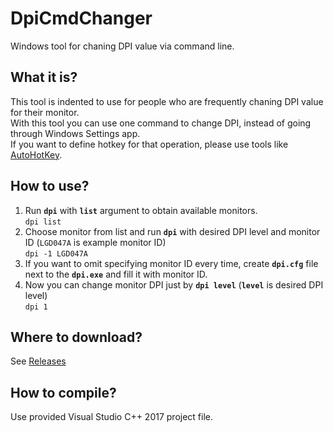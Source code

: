 # DpiCmdChanger
Windows tool for chaning DPI value via command line.  

## What it is?
This tool is indented to use for people who are frequently chaning DPI value for their monitor.  
With this tool you can use one command to change DPI, instead of going through Windows Settings app.  
If you want to define hotkey for that operation, please use tools like [AutoHotKey](https://www.autohotkey.com/).

## How to use?
1. Run **```dpi```** with **```list```** argument to obtain available monitors.  
```dpi list```
2. Choose monitor from list and run **```dpi```** with desired DPI level and monitor ID (```LGD047A``` is example monitor ID)  
```dpi -1 LGD047A```
3. If you want to omit specifying monitor ID every time, create **```dpi.cfg```** file next to the **```dpi.exe```** and fill it with monitor ID.
4. Now you can change monitor DPI just by **```dpi level```** (**```level```** is desired DPI level)  
```dpi 1```

## Where to download?
See [Releases](https://github.com/SzymonKatra/DpiCmdChanger/releases)

## How to compile?
Use provided Visual Studio C++ 2017 project file.